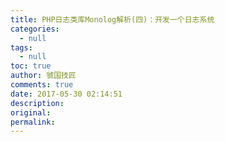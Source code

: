 ```yaml
---
title: PHP日志类库Monolog解析(四)：开发一个日志系统
categories:
  - null
tags:
  - null
toc: true
author: 虢国技匠
comments: true
date: 2017-05-30 02:14:51
description:
original:
permalink:
---
```


<!-- more -->
